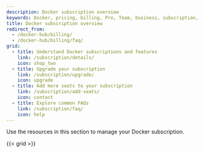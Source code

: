 ```yaml
---
description: Docker subscription overview
keywords: Docker, pricing, billing, Pro, Team, business, subscription, tier, plan
title: Docker subscription overview
redirect_from:
  - /docker-hub/billing/
  - /docker-hub/billing/faq/
grid:
  - title: Understand Docker subscriptions and features
    link: /subscription/details/
    icon: shop_two
  - title: Upgrade your subscription
    link: /subscription/upgrade/
    icon: upgrade
  - title: Add more seats to your subscription
    link: /subscription/add-seats/
    icon: contact
  - title: Explore common FAQs
    link: /subscription/faq/
    icon: help
---
```


Use the resources in this section to manage your Docker subscription.

{{< grid >}}
